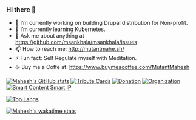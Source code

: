 ### Hi there 👋

<!--
**msankhala/msankhala** is a ✨ _special_ ✨ repository because its `README.md` (this file) appears on your GitHub profile.

Here are some ideas to get you started:
-->
- 🔭 I’m currently working on building Drupal distribution for Non-profit.
- 🌱 I’m currently learning Kubernetes.
- 💬 Ask me about anything at https://github.com/msankhala/msankhala/issues
- 📫 How to reach me: http://mutantmahe.sh/
- ⚡ Fun fact: Self Regulate myself with Meditation.
- ☕️ Buy me a Coffe at: https://www.buymeacoffee.com/MutantMahesh

[![Mahesh's GitHub stats](https://github-readme-stats-one-murex-66.vercel.app/api?username=msankhala&count_private=true&show_icons=true&include_all_commits=true)](https://github.com/msankhala)
[![Tribute Cards](https://github-readme-stats.vercel.app/api/pin/?username=msankhala&repo=tribute_cards&show_owner=true)](https://github.com/msankhala/tribute_cards)
[![Donation](https://github-readme-stats.vercel.app/api/pin/?username=msankhala&repo=donation&show_owner=true)](https://github.com/msankhala/donation)
[![Organization](https://github-readme-stats.vercel.app/api/pin/?username=msankhala&repo=organization&show_owner=true)](https://github.com/msankhala/organization)
[![Smart Content Smart IP](https://github-readme-stats.vercel.app/api/pin/?username=msankhala&repo=smart_content_smart_ip&show_owner=true)](https://github.com/msankhala/smart_content_smart_ip)

[![Top Langs](https://github-readme-stats.vercel.app/api/top-langs/?username=msankhala)](https://github.com/msankhala)

[![Mahesh's wakatime stats](https://github-readme-stats.vercel.app/api/wakatime?username=msankhala)](https://github.com/msankhala/msankhala)
